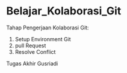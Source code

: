 
# Belajar_Kolaborasi_Git

Tahap Pengerjaan Kolaborasi Git:
1. Setup Environment Git
2. pull Request
3. Resolve Conflict

Tugas Akhir Gusriadi